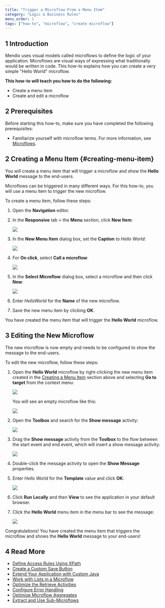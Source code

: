 ```yaml
---
title: "Trigger a Microflow From a Menu Item"
category: "Logic & Business Rules"
menu_order: 1
tags: ["how-to", "microflow", "create microflow"]
---
```


## 1 Introduction

Mendix uses visual models called microflows to define the logic of your application. Microflows are visual ways of expressing what traditionally would be written in code. This how-to explains how you can create a very simple "Hello World" microflow.

**This how-to will teach you how to do the following:**

* Create a menu item
* Create and edit a microflow

## 2 Prerequisites

Before starting this how-to, make sure you have completed the following prerequisites:

* Familiarize yourself with microflow terms. For more information, see [Microflows](/refguide8/microflows). 

## 2 Creating a Menu Item {#creating-menu-item}

You will create a menu item that will trigger a microflow and show the **Hello World** message to the end-users. 

Microflows can be triggered in many different ways. For this how-to, you will use a menu item to trigger the new microflow.

To create a menu item, follow these steps:

1.  Open the **Navigation** editor.

2. In the **Responsive** tab > the **Menu** section, click **New Item**:

    ![](attachments/trigger-microflow-from-menu-item/new-menu-item.jpg)

3. In the **New Menu Item** dialog box, set the **Caption** to *Hello World*:

    ![](attachments/trigger-microflow-from-menu-item/caption.png)

4. For **On click**, select **Call a microflow**:

    ![](attachments/trigger-microflow-from-menu-item/call-microflow.png)

5. In the **Select Microflow** dialog box, select a microflow and then click **New**:

    ![](attachments/trigger-microflow-from-menu-item/new-microflow.png)

6. Enter *HelloWorld* for the **Name** of the new microflow.

7. Save the new menu item by clicking **OK**.

You have created the menu item that will trigger the **Hello World** microflow. 

## 3 Editing the New Microflow

The new microflow is now empty and needs to be configured to show the message to the end-users.

To edit the new microflow, follow these steps:

1.  Open the **Hello World** microflow by right-clicking the new menu item created in the [Creating a Menu Item](#creating-menu-item) section above and selecting **Go to target** from the context menu:

    ![](attachments/trigger-microflow-from-menu-item/go-to-target.png)

    You will see an empty microflow like this:

    ![](attachments/trigger-microflow-from-menu-item/created-microflow.png)

2.  Open the **Toolbox** and search for the **Show message** activity:
    
    ![](attachments/trigger-microflow-from-menu-item/toolbox.png)

3.  Drag the **Show message** activity from the **Toolbox** to the flow between the start event and end event, which will insert a show message activity:

    ![](attachments/trigger-microflow-from-menu-item/show-message-activity.png)

4. Double-click the message activity to open the **Show Message** properties.

5.  Enter *Hello World* for the **Template** value and click **OK**:

    ![](attachments/trigger-microflow-from-menu-item/show-message-properties.png)

6. Click **Run Locally** and then **View** to see the application in your default browser.

7. Click the **Hello World** menu item in the menu bar to see the message:

    ![](attachments/trigger-microflow-from-menu-item/hello-world-message.png)

Congratulations! You have created the menu item that triggers the microflow and shows the **Hello World** message to your end-users! 

## 4 Read More

* [Define Access Rules Using XPath](define-access-rules-using-xpath)
* [Create a Custom Save Button](create-a-custom-save-button)
* [Extend Your Application with Custom Java](extending-your-application-with-custom-java)
* [Work with Lists in a Microflow](working-with-lists-in-a-microflow)
* [Optimize the Retrieve Activities](optimizing-retrieve-activities)
* [Configure Error Handling](set-up-error-handling)
* [Optimize Microflow Aggregates](optimizing-microflow-aggregates)
* [Extract and Use Sub-Microflows](extract-and-use-sub-microflows)
